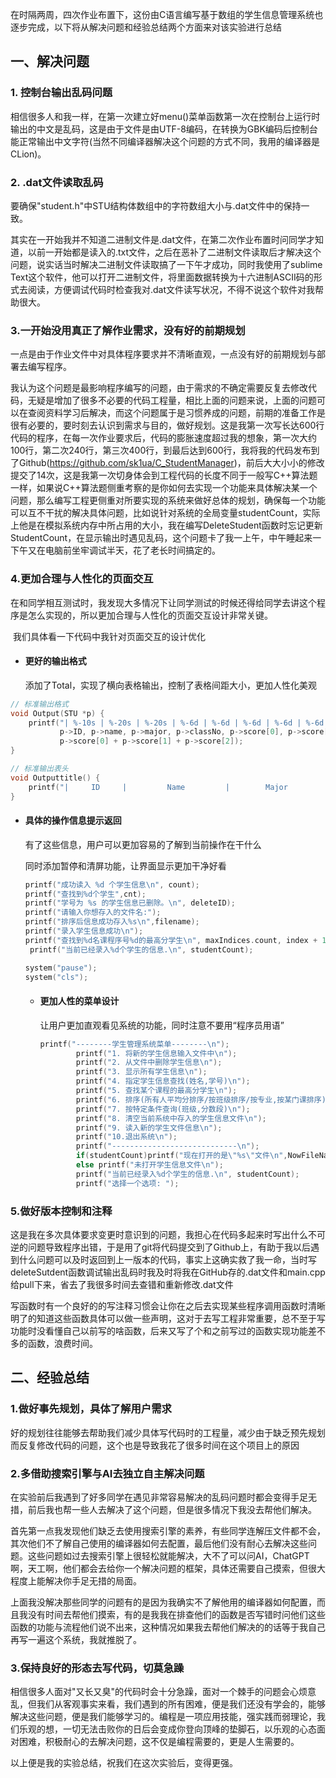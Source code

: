 在时隔两周，四次作业布置下，这份由C语言编写基于数组的学生信息管理系统也逐步完成，以下将从解决问题和经验总结两个方面来对该实验进行总结

## 一、解决问题

### 1. 控制台输出乱码问题

​	相信很多人和我一样，在第一次建立好menu()菜单函数第一次在控制台上运行时输出的中文是乱码，这是由于文件是由UTF-8编码，在转换为GBK编码后控制台能正常输出中文字符(当然不同编译器解决这个问题的方式不同，我用的编译器是CLion)。

### 2. .dat文件读取乱码

​	要确保"student.h"中STU结构体数组中的字符数组大小与.dat文件中的保持一致。

​	其实在一开始我并不知道二进制文件是.dat文件，在第二次作业布置时问同学才知道，以前一开始都是读入的.txt文件，之后在恶补了二进制文件读取后才解决这个问题，说实话当时解决二进制文件读取搞了一下午才成功，同时我使用了sublime Text这个软件，他可以打开二进制文件，将里面数据转换为十六进制ASCII码的形式去阅读，方便调试代码时检查我对.dat文件读写状况，不得不说这个软件对我帮助很大。

### 3.一开始没用真正了解作业需求，没有好的前期规划

​	一点是由于作业文件中对具体程序要求并不清晰直观，一点没有好的前期规划与部署去编写程序。

​	我认为这个问题是最影响程序编写的问题，由于需求的不确定需要反复去修改代码，无疑是增加了很多不必要的代码工程量，相比上面的问题来说，上面的问题可以在查阅资料学习后解决，而这个问题属于是习惯养成的问题，前期的准备工作是很有必要的，要时刻去认识到需求与目的，做好规划。这是我第一次写长达600行代码的程序，在每一次作业要求后，代码的膨胀速度超过我的想象，第一次大约100行，第二次240行，第三次400行，到最后达到600行，我将我的代码发布到了Github(<https://github.com/sk1ua/C_StudentManager>)，前后大大小小的修改提交了14次，这是我第一次切身体会到工程代码的长度不同于一般写C++算法题一样，如果说C++算法题侧重考察的是你如何去实现一个功能来具体解决某一个问题，那么编写工程更侧重对所要实现的系统来做好总体的规划，确保每一个功能可以互不干扰的解决具体问题，比如说针对系统的全局变量studentCount，实际上他是在模拟系统内存中所占用的大小，我在编写DeleteStudent函数时忘记更新StudentCount，在显示输出时遇见乱码，这个问题卡了我一上午，中午睡起来一下午又在电脑前坐牢调试半天，花了老长时间搞定的。

### 4.更加合理与人性化的页面交互

​	在和同学相互测试时，我发现大多情况下让同学测试的时候还得给同学去讲这个程序是怎么实现的，所以更加合理与人性化的页面交互设计非常关键。

​	我们具体看一下代码中我针对页面交互的设计优化

- #### 更好的输出格式

  添加了Total，实现了横向表格输出，控制了表格间距大小，更加人性化美观

```c++
// 标准输出格式
void Output(STU *p) {
    printf("| %-10s | %-20s | %-20s | %-6d | %-6d | %-6d | %-6d | %-6d |\n",
           p->ID, p->name, p->major, p->classNo, p->score[0], p->score[1], p->score[2],
           p->score[0] + p->score[1] + p->score[2]);
}

// 标准输出表头
void Outputtitle() {
    printf("|     ID     |         Name         |        Major         | Class  | Score1 | Score2 | Score3 | Total  |\n");
}
```

- #### 具体的操作信息提示返回

  有了这些信息，用户可以更加容易的了解到当前操作在干什么

  同时添加暂停和清屏功能，让界面显示更加干净好看

  ```c++
  printf("成功读入 %d 个学生信息\n", count);
  printf("查找到%d个学生",cnt);
  printf("学号为 %s 的学生信息已删除。\n", deleteID);
  printf("请输入你想存入的文件名:");
  printf("排序后信息成功存入%s\n",filename);
  printf("录入学生信息成功\n");
  printf("查找到%d名课程序号%d的最高分学生\n", maxIndices.count, index + 1);
   printf("当前已经录入%d个学生的信息.\n", studentCount);
  ```

  ```c++
  system("pause");
  system("cls");
  ```

  - #### 更加人性的菜单设计

    让用户更加直观看见系统的功能，同时注意不要用“程序员用语”

    ```c++
    printf("--------学生管理系统菜单--------\n");
            printf("1. 将新的学生信息输入文件中\n");
            printf("2. 从文件中删除学生信息\n");
            printf("3. 显示所有学生信息\n");
            printf("4. 指定学生信息查找(姓名,学号)\n");
            printf("5. 查找某个课程的最高分学生\n");
            printf("6. 排序(所有人平均分排序/按班级排序/按专业,按某门课排序)\n");
            printf("7. 按特定条件查询(班级,分数段)\n");
            printf("8. 清空当前系统中存入的学生信息文件\n");
            printf("9. 读入新的学生文件信息\n");
            printf("10.退出系统\n");
            printf("----------------------------\n");
            if(studentCount)printf("现在打开的是\"%s\"文件\n",NowFileName);
            else printf("未打开学生信息文件\n");
            printf("当前已经录入%d个学生的信息.\n", studentCount);
            printf("选择一个选项: ");
    ```

### 5.做好版本控制和注释

​	这是我在多次具体要求变更时意识到的问题，我担心在代码多起来时写出什么不可逆的问题导致程序出错，于是用了git将代码提交到了Github上，有助于我以后遇到什么问题可以及时返回到上一版本的代码，事实上这确实救了我一命，当时写deleteSutdent函数调试输出乱码时我及时将我在GitHub存的.dat文件和main.cpp给pull下来，省去了我很多时间去查错和重新修改.dat文件

​	写函数时有一个良好的的写注释习惯会让你在之后去实现某些程序调用函数时清晰明了的知道这些函数具体可以做一些声明，这对于去写工程非常重要，总不至于写功能时没看懂自己以前写的啥函数，后来又写了个和之前写过的函数实现功能差不多的函数，浪费时间。

## 二、经验总结

### 1.做好事先规划，具体了解用户需求

​	好的规划往往能够去帮助我们减少具体写代码时的工程量，减少由于缺乏预先规划而反复修改代码的问题，这个也是导致我花了很多时间在这个项目上的原因

### 2.多借助搜索引擎与AI去独立自主解决问题

​	在实验前后我遇到了好多同学在遇见非常容易解决的乱码问题时都会变得手足无措，前后我也帮一些人去解决了这个问题，但是很多情况下我没去帮他们解决。

​	首先第一点我发现他们缺乏去使用搜索引擎的素养，有些同学连解压文件都不会，其次他们不了解自己使用的编译器如何去配置，最后他们没有耐心去解决这些问题。这些问题如过去搜索引擎上很轻松就能解决，大不了可以问AI，ChatGPT啊，天工啊，他们都会去给你一个解决问题的框架，具体还需要自己摸索，但很大程度上能解决你手足无措的局面。

​	上面我没解决那些同学的问题有的是因为我确实不了解他用的编译器如何配置，而且我没有时间去帮他们摸索，有的是我我在排查他们的函数是否写错时问他们这些函数的功能与流程他们说不出来，这种情况如果我去帮他们解决的的话等于我自己再写一遍这个系统，我就推脱了。

### 3.保持良好的形态去写代码，切莫急躁

​	相信很多人面对"又长又臭"的代码时会十分急躁，面对一个棘手的问题会心烦意乱，但我们从客观事实来看，我们遇到的所有困难，便是我们还没有学会的，能够解决这些问题，便是我们能够学习的。编程是一项应用技能，强实践而弱理论，我们乐观的想，一切无法击败你的日后会变成你登向顶峰的垫脚石，以乐观的心态面对困难，积极耐心的去解决问题，这不仅是编程需要的，更是人生需要的。

以上便是我的实验总结，祝我们在这次实验后，变得更强。
